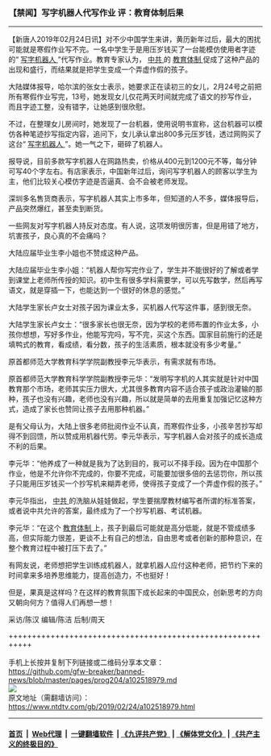 ### 【禁闻】写字机器人代写作业 评：教育体制后果
------------------------

<div class="post_content">
 <p>
  【新唐人2019年02月24日讯】对不少中国学生来讲，黄历新年过后，最大的困扰可能就是寒假作业写不完。一名中学生于是用压岁钱买了一台能模仿使用者字迹的“
  <a href="https://www.ntdtv.com/gb/写字机器人.htm">
   写字机器人
  </a>
  ”代写作业。教育专家认为，
  <a href="https://www.ntdtv.com/gb/中共.htm">
   中共
  </a>
  的
  <a href="https://www.ntdtv.com/gb/教育体制.htm">
   教育体制
  </a>
  促成了这种产品的出现和盛行，而结果就是把学生变成一个弄虚作假的孩子。
 </p>
 <p>
  大陆媒体报导，哈尔滨的张女士表示，她要求正在读初三的女儿，2月24号之前把所有寒假作业写完，13号，她发现女儿仅花两天时间就完成了语文的抄写作业，而且字迹工整，没有错字，让她感到很欣慰。
 </p>
 <p>
  不过，在整理女儿房间时，她发现了一台机器，使用说明书宣称，这台机器可以模仿各种笔迹抄写指定内容，追问下，女儿承认拿出800多元压岁钱，透过网购买了这台“
  <a href="https://www.ntdtv.com/gb/写字机器人.htm">
   写字机器人
  </a>
  ”。她一气之下，砸碎了机器人。
 </p>
 <p>
  报导说，目前多款写字机器人在网路热卖，价格从400元到1200元不等，每分钟可写40个字左右。有店家表示，中国新年过后，询问写字机器人的顾客以学生为主，他们比较关心模仿字迹是否逼真、会不会被老师发现。
 </p>
 <p>
  深圳多名售货商表示，写字机器人其实上市多年，但知道的人不多，媒体报导后，产品突然爆红，甚至卖到断货。
 </p>
 <p>
  一些网友对写字机器人持反对态度。有人说，这项发明很厉害，但是用错了地方，坑害孩子，良心真的不会痛吗？
 </p>
 <p>
  大陆应届毕业生李小姐也不赞成这种产品。
 </p>
 <p>
  大陆应届毕业生李小姐：“机器人帮你写完作业了，学生并不能很好的了解或者学到课堂上老师所传授的知识。初中生有很多学科需要学，可以先写数学，然后再写语文，就是穿插一下，也能达到一个很好的休息的感觉。”
 </p>
 <p>
  大陆学生家长卢女士对孩子因为课业太多，买机器人代写这件事，感到很无奈。
 </p>
 <p>
  大陆学生家长卢女士：“很多家长也很无奈，因为学校的老师布置的作业太多，小孩你想想，写好多作业，他能写完吗，写不完，买这个东西。国家目前施行的还是填鸭式的教育，看成绩，看分数，孩子的生活素质，根本就没有多少考量。”
 </p>
 <p>
  原首都师范大学教育科学学院副教授李元华表示，有需求就有市场。
 </p>
 <p>
  原首都师范大学教育科学学院副教授李元华：“发明写字机的人其实就是针对中国教育那个市场，老师其实压力很大，尤其很多教育内容不适合孩子或政治灌输的那种，孩子也没有兴趣，老师也没有兴趣，所以就是简单的去用重复加强记忆这种方式，造成了家长也赞同让孩子去用那种机器。”
 </p>
 <p>
  是有父母认为，大陆上很多老师批阅作业不认真，而寒假作业多，小孩辛苦抄写却得不到回馈，所以赞成用机器代劳。李元华表示，写字机器人会对孩子的成长造成不利的后果。
 </p>
 <p>
  李元华：“他养成了一种就是我为了达到目的，我可以不择手段。因为在中国那个作业，他是不允许你不完成的，你要不完成，可能要加很多倍的去惩罚你，所以孩子只能用压岁钱买一个抄写机来糊弄老师，使得孩子变成了一个弄虚作假的孩子。”
 </p>
 <p>
  李元华指出，
  <a href="https://www.ntdtv.com/gb/中共.htm">
   中共
  </a>
  的洗脑从娃娃做起，学生要揣摩教材编写者所谓的标准答案，或者说中共允许的答案，最终成为了一个抄写机器、考试机器。
 </p>
 <p>
  李元华：“在这个
  <a href="https://www.ntdtv.com/gb/教育体制.htm">
   教育体制
  </a>
  上，孩子到最后可能就是高分低能，就是不管成绩多高，但实际能力很差，更谈不上有自己的想法，自由思考或者创新的那种意识，在整个教育过程中被打压下去了。”
 </p>
 <p>
  有网友说，老师想把学生训练成机器人，就拿机器人应付这种老师，把节约下来的时间拿来多培养思维能力，提高创造力，不也挺好！
 </p>
 <p>
  但是，果真是这样吗？在这样的教育氛围下成长起来的中国民众，创新思考的方向又朝向何方？值得人们再想一想！
 </p>
 <p>
  采访/陈汉 编辑/陈洁 后制/周天
 </p>
 <p>
 </p>
 <div class="single_ad">
 </div>
</div>

+++++++++++++++++++++++++++++++++++++++++++++++++++++++++++<br/><br/>
手机上长按并复制下列链接或二维码分享本文章：<br/>
https://github.com/gfw-breaker/banned-news/blob/master/pages/prog204/a102518979.md <br/>
<a href='https://github.com/gfw-breaker/banned-news/blob/master/pages/prog204/a102518979.md'><img src='https://github.com/gfw-breaker/banned-news/blob/master/pages/prog204/a102518979.md.png'/></a> <br/>
原文地址（需翻墙访问）：https://www.ntdtv.com/gb/2019/02/24/a102518979.html


------------------------
#### [首页](https://github.com/gfw-breaker/banned-news/blob/master/README.md) &nbsp;|&nbsp; [Web代理](https://github.com/labour-camp/helloworld) &nbsp;|&nbsp; [一键翻墙软件](https://github.com/gfw-breaker/nogfw/blob/master/README.md) &nbsp;| [《九评共产党》](https://github.com/gfw-breaker/9ping.md/blob/master/README.md#九评之一评共产党是什么) | [《解体党文化》](https://github.com/gfw-breaker/jtdwh.md/blob/master/README.md) | [《共产主义的终极目的》](https://github.com/gfw-breaker/gczydzjmd.md/blob/master/README.md)


